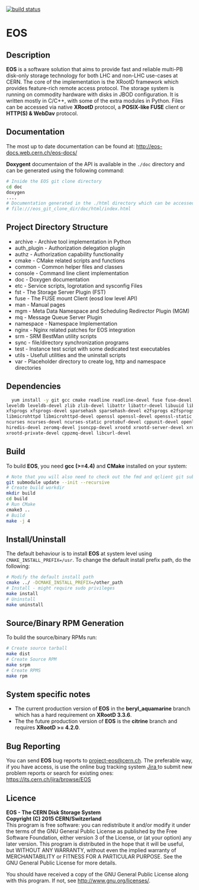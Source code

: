 [![build status](https://gitlab.cern.ch/dss/eos/badges/master/build.svg)](https://gitlab.cern.ch/dss/eos/commits/master)

# EOS

## Description

**EOS** is a software solution that aims to provide fast and reliable multi-PB
disk-only storage technology for both LHC and non-LHC use-cases at CERN. The
core of the implementation is the XRootD framework which provides feature-rich
remote access protocol. The storage system is running on commodity hardware
with disks in JBOD configuration. It is written mostly in C/C++, with some of
the extra modules in Python. Files can be accessed via native **XRootD**
protocol, a **POSIX-like FUSE** client or **HTTP(S) & WebDav** protocol.

## Documentation

The most up to date documentation can be found at:
http://eos-docs.web.cern.ch/eos-docs/


**Doxygent** documentaion of the API is available in the ``./doc`` directory
 and can be generated using the following command:

```bash
# Inside the EOS git clone directory
cd doc
doxygen
....
# Documentation generated in the ./html directory which can be accessed using any browser
# file:///eos_git_clone_dir/doc/html/index.html
```

## Project Directory Structure

* archive - Archive tool implementation in Python
* auth_plugin - Authorization delegation plugin
* authz - Authorization capability functionality
* cmake - CMake related scripts and functions
* common - Common helper files and classes
* console - Command line client implementation
* doc - Doxygen documentation
* etc - Service scripts, logrotation and sysconfig Files
* fst - The Storage Server Plugin (FST)
* fuse - The FUSE mount Client (eosd low level API)
* man - Manual pages
* mgm - Meta Data Namespace and Scheduling Redirector Plugin (MGM)
* mq - Message Queue Server Plugin
* namespace - Namespace Implementation
* nginx - Nginx related patches for EOS integration
* srm - SRM BestMan utility scripts
* sync - file/directory synchronization programs
* test - Instance test script with some dedicated test executables
* utils - Usefull utilities and the uninstall scripts
* var - Placeholder directory to create log, http and namespace directories

## Dependencies

```bash
  yum install -y git gcc cmake readline readline-devel fuse fuse-devel \
leveldb leveldb-devel zlib zlib-devel libattr libattr-devel libuuid libuuid-devel \
xfsprogs xfsprogs-devel sparsehash sparsehash-devel e2fsprogs e2fsprogs-devel \
libmicrohttpd libmicrohttpd-devel openssl openssl-devel openssl-static \
ncurses ncurses-devel ncurses-static protobuf-devel cppunit-devel openldap-devel \
hiredis-devel zeromq-devel jsoncpp-devel xrootd xrootd-server-devel xrootd-client-devel \
xrootd-private-devel cppzmq-devel libcurl-devel
```

## Build

To build **EOS**, you need **gcc (>=4.4)** and **CMake** installed on your system:
```bash
# Note that you will also need to check out the fmd and qclient git submodules
git submodule update --init --recursive
# Create build workdir
mkdir build
cd build
# Run CMake
cmake3 ..
# Build
make -j 4
```

## Install/Uninstall

The default behaviour is to install **EOS** at system level using `CMAKE_INSTALL_PREFIX=/usr`.
To change the default install prefix path, do the following:

```bash
# Modify the default install path
cmake ../ -DCMAKE_INSTALL_PREFIX=/other_path
# Install - might require sudo privileges
make install
# Uninstall
make uninstall
```

## Source/Binary RPM Generation

To build the source/binary RPMs run:

```bash
# Create source tarball
make dist
# Create Source RPM
make srpm
# Create RPMS
make rpm
```

## System specific notes

* The current production version of **EOS** in the **beryl_aquamarine** branch
which has a hard requirement on **XRootD 3.3.6**.
* The the future production version of **EOS** is the **citrine** branch and
 requires **XRootD >= 4.2.0**.

## Bug Reporting

You can send **EOS** bug reports to <project-eos@cern.ch>. The preferable way,
if you have access, is use the online bug tracking system
[Jira ](https://its.cern.ch/jira/secure/Dashboard.jspa) to submit new problem
 reports or search for existing ones: https://its.cern.ch/jira/browse/EOS

## Licence

**EOS - The CERN Disk Storage System**  
**Copyright (C) 2015 CERN/Switzerland**  
This program is free software: you can redistribute it and/or modify it under
the terms of the GNU General Public License as published by the Free Software
Foundation, either version 3 of the License, or (at your option) any later
version. This program is distributed in the hope that it will be useful,
but WITHOUT ANY WARRANTY, without even the implied warranty of MERCHANTABILITY
or FITNESS FOR A PARTICULAR PURPOSE. See the GNU General Public License for more
details.

You should have received a copy of the GNU General Public License
along with this program.  If not, see <http://www.gnu.org/licenses/>.
